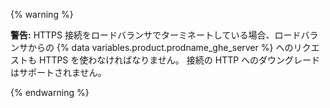 {% warning %}

 **警告:** HTTPS 接続をロードバランサでターミネートしている場合、ロードバランサからの {% data variables.product.prodname_ghe_server %} へのリクエストも HTTPS を使わなければなりません。 接続の HTTP へのダウングレードはサポートされません。

{% endwarning %}
